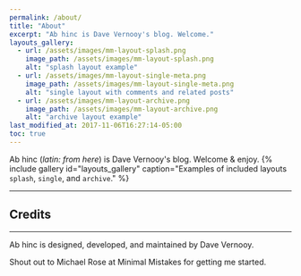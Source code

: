 ```yaml
---
permalink: /about/
title: "About"
excerpt: "Ab hinc is Dave Vernooy's blog. Welcome."
layouts_gallery:
  - url: /assets/images/mm-layout-splash.png
    image_path: /assets/images/mm-layout-splash.png
    alt: "splash layout example"
  - url: /assets/images/mm-layout-single-meta.png
    image_path: /assets/images/mm-layout-single-meta.png
    alt: "single layout with comments and related posts"
  - url: /assets/images/mm-layout-archive.png
    image_path: /assets/images/mm-layout-archive.png
    alt: "archive layout example"
last_modified_at: 2017-11-06T16:27:14-05:00
toc: true
---
```


Ab hinc (*latin: from here*) is Dave Vernooy's blog. Welcome & enjoy.
{% include gallery id="layouts_gallery" caption="Examples of included layouts `splash`, `single`, and `archive`." %}

---

## Credits

---

Ab hinc is designed, developed, and maintained by Dave Vernooy. 


Shout out to Michael Rose at Minimal Mistakes for getting me started. 
